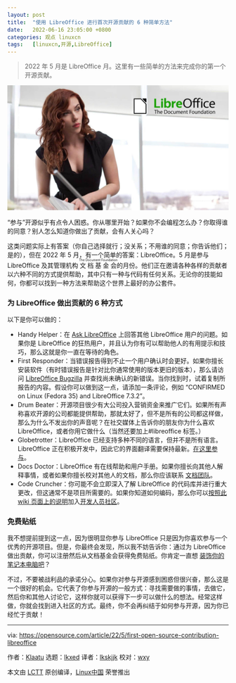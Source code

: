 ```yaml
---
layout: post
title:	"使用 LibreOffice 进行首次开源贡献的 6 种简单方法"
date:	2022-06-16 23:05:00 +0800 
categories:	观点 linuxcn 
tags:	[linuxcn,开源,LibreOffice]
---
```




> 
> 2022 年 5 月是 LibreOffice 月。这里有一些简单的方法来完成你的第一个开源贡献。
> 
> 
> 


![](/Asserts/Images/album/202206/16/230450d6u6u9hb1q9wx69c.jpg)


“参与”开源似乎有点令人困惑。你从哪里开始？如果你不会编程怎么办？你取得谁的同意？别人怎么知道你做出了贡献，会有人关心吗？


这类问题实际上有答案（你自己选择就行；没关系；不用谁的同意；你告诉他们；是的），但在 2022 年 5 月，有一个简单的答案：LibreOffice。5 月是参与 LibreOffice 及其管理机构 <ruby> 文档基金会 <rt>  The Document Foundation </rt></ruby> 的月份。他们正在邀请各种各样的贡献者以六种不同的方式提供帮助，其中只有一种与代码有任何关系。无论你的技能如何，你都可以找到一种方法来帮助这个世界上最好的办公套件。


### 为 LibreOffice 做出贡献的 6 种方式


以下是你可以做的：


* Handy Helper：在 [Ask LibreOffice](http://ask.libreoffice.org/) 上回答其他 LibreOffice 用户的问题。如果你是 LibreOffice 的狂热用户，并且认为你有可以帮助他人的有用提示和技巧，那么这就是你一直在等待的角色。
* First Responder：当错误报告得到不止一个用户确认时会更好。如果你擅长安装软件（有时错误报告是针对比你通常使用的版本更旧的版本），那么请访问 [LibreOffice Bugzilla](https://bugs.documentfoundation.org/buglist.cgi?bug_status=__open__&content=&no_redirect=1&order=changeddate%20DESC%2Cpriority%2Cbug_severity&product=&query_based_on=&query_format=specific) 并查找尚未确认的新错误。当你找到时，试着复制所报告的内容。假设你可以做到这一点，请添加一条评论，例如 “CONFIRMED on Linux (Fedora 35) and LibreOffice 7.3.2”。
* Drum Beater：开源项目很少有大公司投入营销资金来推广它们。如果所有声称喜欢开源的公司都能提供帮助，那就太好了，但不是所有的公司都这样做，那么为什么不发出你的声音呢？在社交媒体上告诉你的朋友你为什么喜欢 LibreOffice，或者你用它做什么（当然还要加上#libreoffice 标签。）
* Globetrotter：LibreOffice 已经支持多种不同的语言，但并不是所有语言。 LibreOffice 正在积极开发中，因此它的界面翻译需要保持最新。[在这里参与](https://www.libreoffice.org/community/localization/)。
* Docs Doctor：LibreOffice 有在线帮助和用户手册。如果你擅长向其他人解释事情，或者如果你擅长校对其他人的文档，那么你应该联系 [文档团队](https://www.libreoffice.org/community/docs-team)。
* Code Cruncher：你可能不会立即深入了解 LibreOffice 的代码库并进行重大更改，但这通常不是项目所需要的。如果你知道如何编码，那么你可以[按照此 wiki 页面上的说明](https://wiki.documentfoundation.org/Development/GetInvolved)加入[开发人员社区](https://www.libreoffice.org/community/developers/)。


### 免费贴纸


我不想提前提到这一点，因为很明显你参与 LibreOffice 只是因为你喜欢参与一个优秀的开源项目。但是，你最终会发现，所以我不妨告诉你：通过为 LibreOffice 做出贡献，你可以注册然后从文档基金会获得免费贴纸。你肯定一直想 [装饰你的笔记本电脑吧](https://opensource.com/business/15/11/open-source-stickers)？


不过，不要被战利品的承诺分心。如果你对参与开源感到困惑但很兴奋，那么这是一个很好的机会。它代表了你参与开源的一般方式：寻找需要做的事情，去做它，然后你和其他人讨论它，这样你就可以获得下一步可以做什么的想法。经常这样做，你就会找到进入社区的方式。最终，你不会再纠结于如何参与开源，因为你已经忙于贡献！




---


via: <https://opensource.com/article/22/5/first-open-source-contribution-libreoffice>


作者：[Klaatu](https://opensource.com/users/klaatu) 选题：[lkxed](https://github.com/lkxed) 译者：[lkskjjk](https://github.com/lkskjjk) 校对：[wxy](https://github.com/wxy)


本文由 [LCTT](https://github.com/LCTT/TranslateProject) 原创编译，[Linux中国](https://linux.cn/) 荣誉推出
